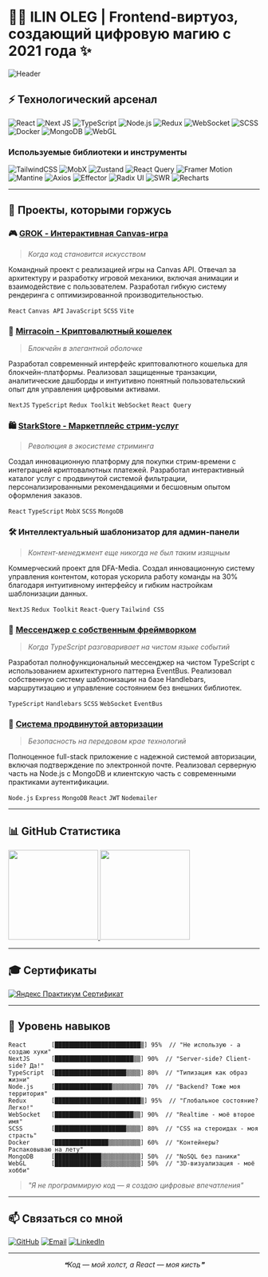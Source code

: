 # 👨‍💻 ILIN OLEG | Frontend-виртуоз, создающий цифровую магию с 2021 года ✨

![Header]([https://capsule-render.vercel.app/api?](https://capsule-render.vercel.app/api?type=waving&color=gradient&customColorList=12&height=300&section=header&text=Oleg%20Ilin&fontSize=90&animation=fadeIn&fontAlignY=38&desc=Frontend%20Developer&descAlignY=55&descAlign=62))


## ⚡ Технологический арсенал

![React](https://img.shields.io/badge/React-%2320232a.svg?style=for-the-badge&logo=react&logoColor=%2361DAFB)
![Next JS](https://img.shields.io/badge/Next.js-%23000000.svg?style=for-the-badge&logo=next.js&logoColor=white)
![TypeScript](https://img.shields.io/badge/TypeScript-%23007ACC.svg?style=for-the-badge&logo=typescript&logoColor=white)
![Node.js](https://img.shields.io/badge/Node.js-%23339933.svg?style=for-the-badge&logo=node.js&logoColor=white)
![Redux](https://img.shields.io/badge/Redux-%23593d88.svg?style=for-the-badge&logo=redux&logoColor=white)
![WebSocket](https://img.shields.io/badge/WebSocket-%232B2E3A.svg?style=for-the-badge&logo=socket.io&logoColor=white)
![SCSS](https://img.shields.io/badge/SCSS-%23CC6699.svg?style=for-the-badge&logo=sass&logoColor=white)
![Docker](https://img.shields.io/badge/Docker-%232496ED.svg?style=for-the-badge&logo=docker&logoColor=white)
![MongoDB](https://img.shields.io/badge/MongoDB-%234ea94b.svg?style=for-the-badge&logo=mongodb&logoColor=white)
![WebGL](https://img.shields.io/badge/WebGL-%23990000.svg?style=for-the-badge&logo=webgl&logoColor=white)

### Используемые библиотеки и инструменты

![TailwindCSS](https://img.shields.io/badge/Tailwind-%2338B2AC.svg?style=for-the-badge&logo=tailwind-css&logoColor=white)
![MobX](https://img.shields.io/badge/MobX-%23FF9955.svg?style=for-the-badge&logo=mobx&logoColor=white)
![Zustand](https://img.shields.io/badge/Zustand-%23323330.svg?style=for-the-badge&logo=react&logoColor=%23F7DF1E)
![React Query](https://img.shields.io/badge/React_Query-%23FF4154.svg?style=for-the-badge&logo=react-query&logoColor=white)
![Framer Motion](https://img.shields.io/badge/Framer_Motion-%230055FF.svg?style=for-the-badge&logo=framer&logoColor=white)
![Mantine](https://img.shields.io/badge/Mantine-%23339AF0.svg?style=for-the-badge&logo=data:image/png;base64,iVBORw0KGgoAAAANSUhEUgAAAA4AAAAOCAMAAAAolt3jAAAA/1BMVEUAAAD///////////////////////////////////////////////////////////////////////////////////////////////////////////////////////////////////////////////////////////////////////////////////////////////////////////////////////////////////////////////////////////////////////////////+3+/iAAAAACXBIWXMAAAsTAAALEwEAmpwYAAAAPUlEQVQImWNgQAeMrAwswsIMTP2zGdnZ2FjmJ7MiRZkZ2BkYrFMRogzVDMwMDAyzGDgYGBgmMbdDRXlZkJwBAJ2JCQhJHPVeAAAAAElFTkSuQmCC&logoColor=white)
![Axios](https://img.shields.io/badge/Axios-%235A29E4.svg?style=for-the-badge&logo=axios&logoColor=white)
![Effector](https://img.shields.io/badge/Effector-%23EF5350.svg?style=for-the-badge&logo=data:image/png;base64,iVBORw0KGgoAAAANSUhEUgAAAA4AAAAOCAMAAAAolt3jAAAAk1BMVEUAAAD/ZVP/ZVP/ZVP/ZVP/ZVP/ZVP/ZVP/ZVP/ZVP/ZVP/ZVP/ZVP/ZVP/ZVP/ZVP/ZVP/ZVP/ZVP/ZVP/ZVP/ZVP/ZVP/ZVP/ZVP/ZVP/ZVPwVEPwVEPwVEPwVEPwVEPwVEPwVEPwVEPwVEPwVEPwVEPwVEPwVEPwVEPwVEPwVEPwVEPwVEPwVEPwVEPwVEPwVEPwVEPuMd5zAAAAL3RSTlMAAAECBQgMDhAUGBseIi0zNTdIWWJsb3F0gYSOl52jpLW5wsbIzM7S4uTm6/P1+UonBMAAAAABYktHRACIBR1IAAAARElEQVQIHWNgAAEOEMVYjuBjFgVS4gwcUEpSVJyRGSrAyMbExcoEFmDhZ+ZkFhCHcZnZ2Tm42WHGsTGxAMWZGdgAfogGPJ0TaKUAAAAASUVORK5CYII=&logoColor=white)
![Radix UI](https://img.shields.io/badge/Radix_UI-%23161618.svg?style=for-the-badge&logo=radix-ui&logoColor=white)
![SWR](https://img.shields.io/badge/SWR-%23000000.svg?style=for-the-badge&logo=vercel&logoColor=white)
![Recharts](https://img.shields.io/badge/Recharts-%2322b5bf.svg?style=for-the-badge&logo=recharts&logoColor=white)

---

## 🚀 Проекты, которыми горжусь

### 🎮 [GROK - Интерактивная Canvas-игра](https://github.com/ilinaro/GROK)
> *Когда код становится искусством*

Командный проект с реализацией игры на Canvas API. Отвечал за архитектуру и разработку игровой механики, включая анимации и взаимодействие с пользователем. Разработал гибкую систему рендеринга с оптимизированной производительностью.

`React` `Canvas API` `JavaScript` `SCSS` `Vite`

### 💎 [Mirracoin - Криптовалютный кошелек](https://mirracoin.io)
> *Блокчейн в элегантной оболочке*

Разработал современный интерфейс криптовалютного кошелька для блокчейн-платформы. Реализовал защищенные транзакции, аналитические дашборды и интуитивно понятный пользовательский опыт для управления цифровыми активами.

`NextJS` `TypeScript` `Redux Toolkit` `WebSocket` `React Query`

### 🛍️ [StarkStore - Маркетплейс стрим-услуг](https://starkstore.com)
> *Революция в экосистеме стриминга*

Создал инновационную платформу для покупки стрим-времени с интеграцией криптовалютных платежей. Разработал интерактивный каталог услуг с продвинутой системой фильтрации, персонализированными рекомендациями и бесшовным опытом оформления заказов.

`React` `TypeScript` `MobX` `SCSS` `MongoDB`

### 🛠️ Интеллектуальный шаблонизатор для админ-панели 
> *Контент-менеджмент еще никогда не был таким изящным*

Коммерческий проект для DFA-Media. Создал инновационную систему управления контентом, которая ускорила работу команды на 30% благодаря интуитивному интерфейсу и гибким настройкам шаблонизации данных.

`NextJS` `Redux Toolkit` `React-Query` `Tailwind CSS`

### 💬 [Мессенджер с собственным фреймворком](https://github.com/ilinaro/middle.messenger.praktikum.yandex)
> *Когда TypeScript разговаривает на чистом языке событий*

Разработал полнофункциональный мессенджер на чистом TypeScript с использованием архитектурного паттерна EventBus. Реализовал собственную систему шаблонизации на базе Handlebars, маршрутизацию и управление состоянием без внешних библиотек.

`TypeScript` `Handlebars` `SCSS` `WebSocket` `EventBus`

### 🔐 [Система продвинутой авторизации](https://github.com/ilinaro/registration-app)
> *Безопасность на передовом крае технологий*

Полноценное full-stack приложение с надежной системой авторизации, включая подтверждение по электронной почте. Реализовал серверную часть на Node.js с MongoDB и клиентскую часть с современными практиками аутентификации.

`Node.js` `Express` `MongoDB` `React` `JWT` `Nodemailer`

---

## 📊 GitHub Статистика

<a href="https://github.com/ilinaro">
  <img height="180em" src="https://github-readme-stats.vercel.app/api?username=ilinaro&show_icons=true&theme=radical&include_all_commits=true&count_private=true"/>
  <img height="180em" src="https://github-readme-stats.vercel.app/api/top-langs/?username=ilinaro&layout=compact&langs_count=7&theme=radical"/>
</a>

---

## 🎓 Сертификаты

[![Яндекс Практикум Сертификат](https://img.shields.io/badge/Яндекс_Практикум-Сертификат-%23FF0000.svg?style=for-the-badge&logo=yandex&logoColor=white)](https://github.com/ilinaro/resume/blob/main/certificate/certifacate_Registration_number_20242MFD00008.png)

---

## 🧠 Уровень навыков

```
React       [████████████████████████▒] 95%  // "Не использую - а создаю хуки"
NextJS      [██████████████████████▒▒] 90%  // "Server-side? Client-side? Да!"
TypeScript  [████████████████████▒▒▒▒] 80%  // "Типизация как образ жизни"
Node.js     [████████████████▒▒▒▒▒▒▒▒] 70%  // "Backend? Тоже моя территория"
Redux       [████████████████████████▒] 95%  // "Глобальное состояние? Легко!"
WebSocket   [██████████████████████▒▒] 90%  // "Realtime - моё второе имя"
SCSS        [████████████████████▒▒▒▒] 80%  // "CSS на стероидах - моя страсть"
Docker      [███████████████▒▒▒▒▒▒▒▒▒] 60%  // "Контейнеры? Распаковываю на лету"
MongoDB     [█████████████▒▒▒▒▒▒▒▒▒▒▒] 50%  // "NoSQL без паники"
WebGL       [█████████████▒▒▒▒▒▒▒▒▒▒▒] 50%  // "3D-визуализация - моё хобби"
```

> *"Я не программирую код — я создаю цифровые впечатления"*

---

## 📫 Связаться со мной

[![GitHub](https://img.shields.io/badge/GitHub-%23181717.svg?style=for-the-badge&logo=github&logoColor=white)](https://github.com/ilinaro)
[![Email](https://img.shields.io/badge/Email-%23D14836.svg?style=for-the-badge&logo=gmail&logoColor=white)](mailto:ilindev78@gmail.com)
[![LinkedIn](https://img.shields.io/badge/LinkedIn-%230077B5.svg?style=for-the-badge&logo=linkedin&logoColor=white)](https://linkedin.com/in/ilinaro)

---

<p align="center">
  <i>❝Код — мой холст, а React — моя кисть❞</i>
</p>
